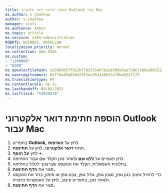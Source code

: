 ```yaml
---
title: הוספת חתימת דואר אלקטרוני Outlook עבור Mac
ms.author: v-jmathew
author: v-jmathew
manager: scotv
ms.audience: Admin
ms.topic: article
ms.service: o365-administration
ROBOTS: NOINDEX, NOFOLLOW
localization_priority: Normal
ms.collection: Adm_O365
ms.custom:
- "1200009"
- "8200"
ms.openlocfilehash: 2e5069b57f922bf782555467b2a85d9e6ae72967e06ed655212e8574ed4c091b
ms.sourcegitcommit: b5f7da89a650d2915dc652449623c78be6247175
ms.translationtype: MT
ms.contentlocale: he-IL
ms.lasthandoff: 08/05/2021
ms.locfileid: "53935878"
---
```

# <a name="add-email-signature-in-outlook-for-mac"></a>הוספת חתימת דואר אלקטרוני Outlook עבור Mac

1. בתפריט **Outlook,** לחץ על **העדפות**.
2. תחת **דואר אלקטרוני**, לחץ על **חתימות**.
3. לחץ **על הוסף +**.
4. לחץ פעמיים על **ללא שם** ולאחר מכן הקלד שם עבור החתימה.
5. בחלונית השמאלית, הקלד את הטקסט שברצונך לכלול בחתימה.
6. סגור את **הדף חתימות.**
7. כדי להחיל עיצוב כגון גופן, סגנון גופן, גודל גופן, צבע גופן או סימון, בחר את הטקסט ולאחר מכן, בתפריט עיצוב, לחץ על האפשרות הרצויה.
8. סגור את **הדף חתימות.**
